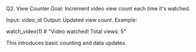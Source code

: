 Q2. View Counter
Goal: Increment video view count each time it's watched.

Input: video_id
Output: Updated view count.
Example:

watch_video(1)  # "Video watched! Total views: 5"

This introduces basic counting and data updates.